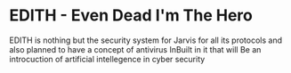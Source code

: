 # EDITH - Even Dead I'm The Hero

EDITH is nothing but the security system for Jarvis for all its protocols and also planned to have a concept of antivirus InBuilt in it that will Be an introcuction of artificial intellegence in cyber security 
